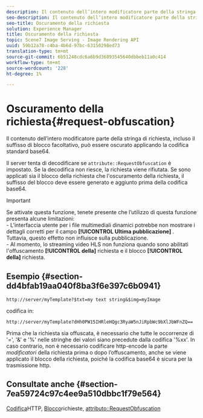 ```yaml
---
description: Il contenuto dell’intero modificatore parte della stringa di richiesta, incluso il suffisso di blocco facoltativo, può essere oscurato applicando la codifica standard base64.
seo-description: Il contenuto dell’intero modificatore parte della stringa di richiesta, incluso il suffisso di blocco facoltativo, può essere oscurato applicando la codifica standard base64.
seo-title: Oscuramento della richiesta
solution: Experience Manager
title: Oscuramento della richiesta
topic: Scene7 Image Serving - Image Rendering API
uuid: 59b12a78-c4ba-4b6d-97bc-63150298ed73
translation-type: tm+mt
source-git-commit: 6b51248cdc6a6b9d36893545640dbbeb11a0c414
workflow-type: tm+mt
source-wordcount: '228'
ht-degree: 1%

---
```



# Oscuramento della richiesta{#request-obfuscation}

Il contenuto dell’intero modificatore parte della stringa di richiesta, incluso il suffisso di blocco facoltativo, può essere oscurato applicando la codifica standard base64.

Il server tenta di decodificare se `attribute::RequestObfuscation` è impostato. Se la decodifica non riesce, la richiesta viene rifiutata. Se sono applicati sia il blocco della richiesta che l&#39;oscuramento della richiesta, il suffisso del blocco deve essere generato e aggiunto prima della codifica base64.

>[!IMPORTANT]
>
>Se attivate questa funzione, tenete presente che l’utilizzo di questa funzione presenta alcune limitazioni:<br>- L’interfaccia utente per i file multimediali dinamici potrebbe non mostrare i dettagli corretti per il campo **[!UICONTROL Ultima pubblicazione]** . Tuttavia, questo effetto non influisce sulla pubblicazione.<br>- Al momento, lo streaming video HLS non funziona quando sono abilitati l&#39;offuscamento **[!UICONTROL della]** richiesta e il blocco **[!UICONTROL della]** richiesta.

## Esempio {#section-dd4bfab19aa040f8ba3f6e397c6b0941}

`http://server/myTemplate?$txt=my text string&$img=myImage`

codifica in:

`http://server/myTemplate?dHh0PW15IHRleHQgc3RyaW5nJiRpbWc9bXlJbWFnZQ==`

Prima che la richiesta sia offuscata, è necessario che tutte le occorrenze di &#39;=&#39;, &#39;&amp;&#39; e &#39;%&#39; nelle stringhe dei valori siano precedute dalla codifica &#39;%xx&#39;. In caso contrario, non è necessario codificare http-encode la parte *modificatori* della richiesta prima o dopo l’offuscamento, anche se viene applicato il blocco della richiesta, poiché la codifica base64 è sicura per la trasmissione http.

## Consultate anche {#section-7ea59724c97c4ee9a510dbbc1f79e564}

[Codifica](../../../../../is-api/http-ref/image-serving-api-ref/c-http-protocol-reference/c-syntax-and-features/r-http-encoding.md#reference-bb34dd13f316462695448acfa8f92df7)HTTP, [Blocco](../../../../../is-api/http-ref/image-serving-api-ref/c-http-protocol-reference/c-syntax-and-features/r-request-locking.md#reference-4177193d20774daab0dbf206a927844c)richieste, [attributo::RequestObfuscation](../../../../../is-api/image-catalog/image-serving-api-ref/c-image-catalog-reference/c-attributes-reference/r-requestobfuscation.md#reference-730a3330253343f893419ebd52baf0bd)
